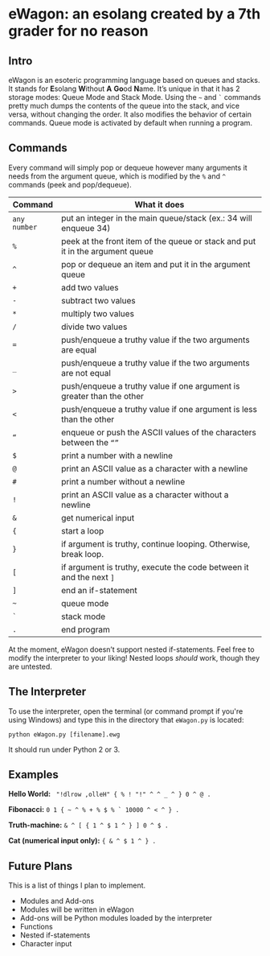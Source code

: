 # eWagon: an esolang created by a 7th grader for no reason

## Intro

eWagon is an esoteric programming language based on queues and stacks. It stands for **E**solang **W**ithout **A** **Go**od **N**ame. It’s unique in that it has 2 storage modes: Queue Mode and Stack Mode. Using the `~` and `` ` `` commands pretty much dumps the contents of the queue into the stack, and vice versa, without changing the order. It also modifies the behavior of certain commands. Queue mode is activated by default when running a program.

## Commands

Every command will simply pop or dequeue however many arguments it needs from the argument queue, which is modified by the `%` and `^` commands (peek and pop/dequeue).

| Command      | What it does                                                                  |
| ----------   | ----------------------------------------------------------------------------- |
| `any number` | put an integer in the main queue/stack (ex.: 34 will enqueue 34)              |
| `%`          | peek at the front item of the queue or stack and put it in the argument queue |
| `^`          | pop or dequeue an item and put it in the argument queue                       |
| `+`          | add two values                                                                |
| `-`          | subtract two values                                                           |
| `*`          | multiply two values                                                           |
| `/`          | divide two values                                                             |
| `=`          | push/enqueue a truthy value if the two arguments are equal                    |
| `_`          | push/enqueue a truthy value if the two arguments are not equal                |
| `>`          | push/enqueue a truthy value if one argument is greater than the other         |
| `<`          | push/enqueue a truthy value if one argument is less than the other            |
| `“`          | enqueue or push the ASCII values of the characters between the `“”`           |
| `$`          | print a number with a newline                                                 |
| `@`          | print an ASCII value as a character with a newline                            |
| `#`          | print a number without a newline                                              |
| `!`          | print an ASCII value as a character without a newline                         |
| `&`          | get numerical input                                                           |
| `{`          | start a loop                                                                  |
| `}`          | if argument is truthy, continue looping. Otherwise, break loop.               |
| `[`          | if argument is truthy, execute the code between it and the next `]`           |
| `]`          | end an if-statement                                                           |
| `~`          | queue mode                                                                    |
| `` ` ``      | stack mode                                                                    |
| `.`          | end program                                                                   |

At the moment, eWagon doesn’t support nested if-statements. Feel free to modify the interpreter to your liking! Nested loops *should* work, though they are untested.

## The Interpreter

To use the interpreter, open the terminal (or command prompt if you're using Windows) and type this in the directory that `eWagon.py` is located:

`python eWagon.py [filename].ewg`

It should run under Python 2 or 3.

## Examples

**Hello World:** ` "!dlrow ,olleH" { % ! "!" ^ ^ _ ^ } 0 ^ @ .`

**Fibonacci:** ``0 1 { ~ ^ % + % $ % ` 10000 ^ < ^ } .``

**Truth-machine:** `& ^ [ { 1 ^ $ 1 ^ } ] 0 ^ $ .`

**Cat (numerical input only):** `{ & ^ $ 1 ^ } .`

## Future Plans
This is a list of things I plan to implement.
* Modules and Add-ons
 * Modules will be written in eWagon
 * Add-ons will be Python modules loaded by the interpreter
* Functions
* Nested if-statements
* Character input
